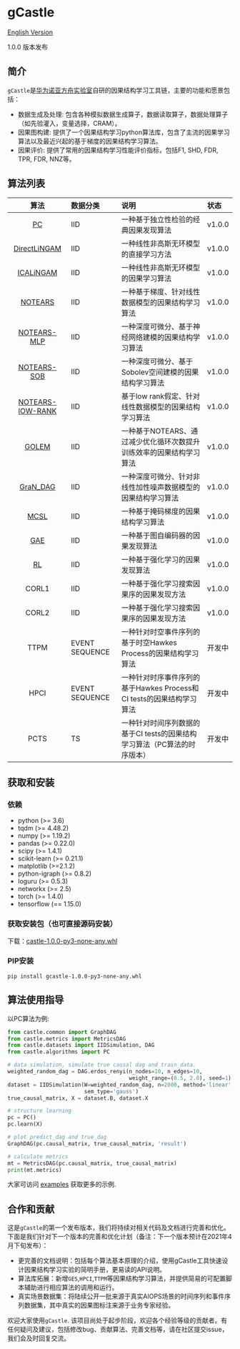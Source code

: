 # gCastle

[English Version](./README.md)

1.0.0 版本发布

## 简介

`gCastle`是[华为诺亚方舟实验室](https://www.noahlab.com.hk/#/home)自研的因果结构学习工具链，主要的功能和愿景包括：

* 数据生成及处理: 包含各种模拟数据生成算子，数据读取算子，数据处理算子（如先验灌入，变量选择，CRAM）。
* 因果图构建: 提供了一个因果结构学习python算法库，包含了主流的因果学习算法以及最近兴起的基于梯度的因果结构学习算法。
* 因果评价: 提供了常用的因果结构学习性能评价指标，包括F1, SHD, FDR, TPR, FDR, NNZ等。
<!--* 因果可视化: 直观展示因果结构（特别是大规模因果结构图），包含整体展示，局部展示及导出功能。-->


## 算法列表

| 算法 | 数据分类 | 说明 |状态 |
| :--: | :-- | :-- | :-- |
| [PC](https://arxiv.org/abs/math/0510436) | IID | 一种基于独立性检验的经典因果发现算法 | v1.0.0 |
| [DirectLiNGAM](https://arxiv.org/abs/1101.2489) | IID | 一种线性非高斯无环模型的直接学习方法 | v1.0.0 |
| [ICALiNGAM](https://dl.acm.org/doi/10.5555/1248547.1248619) | IID | 一种线性非高斯无环模型的因果学习算法 | v1.0.0 |
| [NOTEARS](https://arxiv.org/abs/1803.01422) | IID | 一种基于梯度、针对线性数据模型的因果结构学习算法 | v1.0.0 |
| [NOTEARS-MLP](https://arxiv.org/abs/1909.13189) | IID| 一种深度可微分、基于神经网络建模的因果结构学习算法 | v1.0.0 |
| [NOTEARS-SOB](https://arxiv.org/abs/1909.13189) | IID | 一种深度可微分、基于Sobolev空间建模的因果结构学习算法 | v1.0.0 |
| [NOTEARS-lOW-RANK](https://arxiv.org/abs/2006.05691) | IID | 基于low rank假定、针对线性数据模型的因果结构学习算法 | v1.0.0 |
| [GOLEM](https://arxiv.org/abs/2006.10201) | IID | 一种基于NOTEARS、通过减少优化循环次数提升训练效率的因果结构学习算法 | v1.0.0 |
| [GraN_DAG](https://arxiv.org/abs/1906.02226) | IID | 一种深度可微分、针对非线性加性噪声数据模型的因果结构学习算法 | v1.0.0 |
| [MCSL](https://arxiv.org/abs/1910.08527) | IID | 一种基于掩码梯度的因果结构学习算法 | v1.0.0 |
| [GAE](https://arxiv.org/abs/1911.07420) | IID | 一种基于图自编码器的因果发现算法 | v1.0.0 |
| [RL](https://arxiv.org/abs/1906.04477) | IID | 一种基于强化学习的因果发现算法 | v1.0.0 |
| CORL1 | IID | 一种基于强化学习搜索因果序的因果发现方法 | v1.0.0 |
| CORL2 | IID | 一种基于强化学习搜索因果序的因果发现方法 | v1.0.0 |
| TTPM | EVENT SEQUENCE | 一种针对时空事件序列的基于时空Hawkes Process的因果结构学习算法 | 开发中 |
| HPCI | EVENT SEQUENCE | 一种针对时序事件序列的基于Hawkes Process和CI tests的因果结构学习算法 | 开发中 |
| PCTS | TS | 一种针对时间序列数据的基于CI tests的因果结构学习算法（PC算法的时序版本） | 开发中 |


## 获取和安装

### 依赖
- python (>= 3.6)
- tqdm (>= 4.48.2)
- numpy (>= 1.19.2)
- pandas (>= 0.22.0)
- scipy (>= 1.4.1)
- scikit-learn (>= 0.21.1)
- matplotlib (>=2.1.2)
- python-igraph (>= 0.8.2)
- loguru (>= 0.5.3)
- networkx (>= 2.5)
- torch (>= 1.4.0)
- tensorflow (== 1.15.0)

### 获取安装包（也可直接源码安装）
下载：[castle-1.0.0-py3-none-any.whl](./packages/gcastle-1.0.0-py3-none-any.whl)

### PIP安装
```
pip install gcastle-1.0.0-py3-none-any.whl
```

## 算法使用指导
以PC算法为例: 
```python
from castle.common import GraphDAG
from castle.metrics import MetricsDAG
from castle.datasets import IIDSimulation, DAG
from castle.algorithms import PC

# data simulation, simulate true causal dag and train_data.
weighted_random_dag = DAG.erdos_renyi(n_nodes=10, n_edges=10, 
                                      weight_range=(0.5, 2.0), seed=1)
dataset = IIDSimulation(W=weighted_random_dag, n=2000, method='linear', 
                        sem_type='gauss')
true_causal_matrix, X = dataset.B, dataset.X

# structure learning
pc = PC()
pc.learn(X)

# plot predict_dag and true_dag
GraphDAG(pc.causal_matrix, true_causal_matrix, 'result')

# calculate metrics
mt = MetricsDAG(pc.causal_matrix, true_causal_matrix)
print(mt.metrics)
```
大家可访问 [examples](./castle/example) 获取更多的示例. 

## 合作和贡献
这是`gCastle`的第一个发布版本，我们将持续对相关代码及文档进行完善和优化。下面是我们针对下一个版本的完善和优化计划（备注：下一个版本预计在2021年4月下旬发布）：
* 更完善的文档说明：包括每个算法基本原理的介绍，使用gCastle工具快速设计因果结构学习实验的简明手册，更易读的API说明。
* 算法库拓展：新增`GES`,`HPCI`,`TTPM`等因果结构学习算法，并提供简易的可配置脚本辅助进行相应算法的调用和运行。
* 真实场景数据集：将陆续公开一批来源于真实AIOPS场景的时间序列和事件序列数据集，其中真实的因果图标注来源于业务专家经验。

欢迎大家使用`gCastle`. 该项目尚处于起步阶段，欢迎各个经验等级的贡献者。有任何疑问及建议，包括修改bug、贡献算法、完善文档等，请在社区提交issue，我们会及时回复交流。
